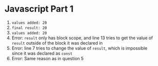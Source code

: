 # Javascript Part 1
1. `values added: 20`
2. `final result: 20`
3. `values added: 20`
4. Error: `result` only has block scope, and line 13 tries to get the value of `result` outside of the block it was declared in
5. Error: line 7 tries to change the value of `result`, which is impossible since it was declared as `const`
6. Error: Same reason as in question 5